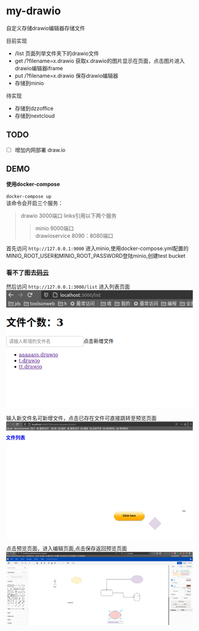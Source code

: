 # my-drawio

自定义存储drawio编辑器存储文件

目前实现
- /list 页面列举文件夹下的drawio文件
- get /?filename=x.drawio 获取x.drawio的图片显示在页面，点击图片进入drawio编辑器iframe
- put /?filename=x.drawio 保存drawio编辑器
- 存储到minio

待实现
- 存储到dzzoffice
- 存储到nextcloud

## TODO

- [ ] 增加内网部署 draw.io

## DEMO  

**使用docker-compose**

`
docker-compose up
`  
该命令会开启三个服务：
> drawio 3000端口 links引用以下两个服务  
>> minio 9000端口  
>> drawioservice 8090：8080端口  

首先访问 `http://127.0.0.1:9000` 进入minio,使用docker-compose.yml配置的MINIO_ROOT_USER和MINIO_ROOT_PASSWORD登陆minio,创建test bucket  
### 看不了图去[码云](https://gitee.com/timsengit/my-drawio.git)
然后访问 `http://127.0.0.1:3000/list` 进入列表页面
![列表页面](doc/my-drawio_list.png)

输入新文件名可新增文件，点击已存在文件可直接跳转至预览页面
![预览页面](doc/my-drawio_pre.png)

点击预览页面，进入编辑页面,点击保存返回预览页面
![预览页面](doc/my-drawio_edit.png)

